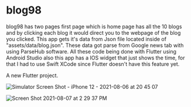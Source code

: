 # blog98
blog98 has two pages first page which is home page has all the 10 blogs and by clicking each blog it would direct you to the webpage of the blog you clicked.
This app gets it's data from Json file located inside of "assets/data/blog.json".
These data got parse from Google news tab with using ParseHub software.
All these code being done with Flutter using Android Studio also this app has a IOS widget that just shows the time, for that I had to use Swift XCode since 
Flutter doesn't have this feature yet.

A new Flutter project.

![Simulator Screen Shot - iPhone 12 - 2021-08-06 at 20 45 07](https://user-images.githubusercontent.com/88474824/128614252-8a13efdd-73d5-444c-be9a-1089eeb4a4a3.png)


![Screen Shot 2021-08-07 at 2 29 37 PM](https://user-images.githubusercontent.com/88474824/128614309-ffd26c46-b193-4f3b-adbc-f291404504dd.png)
